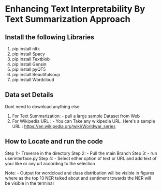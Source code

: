 # Enhancing Text Interpretability By Text Summarization Approach

## Install the following Libraries 
1. pip install nltk
2. pip install Spacy
3. pip install Textblob
4. pip install Gensin
5. pip install pyQT5
6. pip install Beautifulsoup
7. pip install Wordcloud

## Data set Details

Dont need to download anything else
1. For Text Summarization: - pull a large sample Dataset from Web 
2. For Wikipedia URL : - You can Take any wikipedia URL. Here's a sample URL : https://en.wikipedia.org/wiki/Worldwar_series

## How to Locate and run the code 
Step 1:- Traverse in the directory 
Step 2: - Pull the main Branch 
Step 3: - run userinterface.py
Step 4: - Select either option of text or URL and add text of your like or any url according to the selection

Note: - Output for wordcloud and class distribution will be visible in figures 
where as the top 10 NER talked about and sentiment towards the NER will be visible in the terminal


